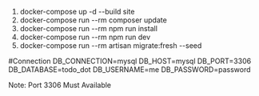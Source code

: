 1. docker-compose up -d --build site
2. docker-compose run --rm composer update
3. docker-compose run --rm npm run install
4. docker-compose run --rm npm run dev
5. docker-compose run --rm artisan migrate:fresh --seed

#Connection
DB_CONNECTION=mysql
DB_HOST=mysql
DB_PORT=3306
DB_DATABASE=todo_dot
DB_USERNAME=me
DB_PASSWORD=password

Note: Port 3306 Must Available
